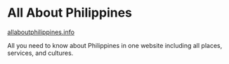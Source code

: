 # All About Philippines

[allaboutphilippines.info](https://allaboutphilippines.info)

All you need to know about Philippines in one website including all places, services, and cultures.
